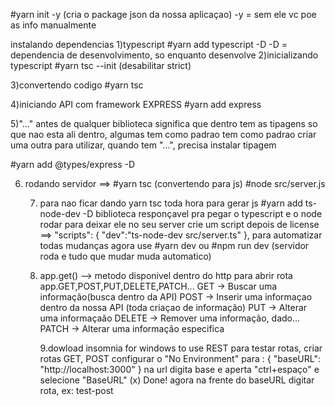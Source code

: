 #yarn init -y (cria o package json da nossa aplicaçao)
-y = sem ele vc poe as info manualmente

instalando dependencias
1)typescript
#yarn add typescript -D
-D = dependencia de desenvolvimento, so enquanto desenvolve
2)inicializando typescript
#yarn tsc --init
(desabilitar strict)

3)convertendo codigo
#yarn tsc

4)iniciando API com framework EXPRESS
#yarn add express

5)"..." antes de qualquer biblioteca significa que dentro tem as tipagens
so que nao esta ali dentro, algumas tem como padrao tem como padrao
criar uma outra para utilizar, quando tem "...", precisa instalar
tipagem

#yarn add @types/express -D

6. rodando servidor ==> #yarn tsc (convertendo para js)
   #node src/server.js

   7. para nao ficar dando yarn tsc toda hora para gerar js
      #yarn add ts-node-dev -D
      biblioteca responçavel pra pegar o typescript e o node rodar
      para deixar ele no seu server crie um script
      depois de license ==> "scripts": {
      "dev":"ts-node-dev src/server.ts"
      },
      para automatizar todas mudanças
      agora use
      #yarn dev
      ou
      #npm run dev
      (servidor roda e tudo que mudar muda automatico)

   8) app.get() --> metodo disponivel dentro do http para abrir rota
      app.GET,POST,PUT,DELETE,PATCH...
      GET -> Buscar uma informação(busca dentro da API)
      POST -> Inserir uma informaçao dentro da nossa API (toda criaçao de informação)
      PUT -> Alterar uma informaçaão
      DELETE -> Remover uma informação, dado...
      PATCH -> Alterar uma informação especifica

      9.dowload insomnia for windows to use REST
      para testar rotas, criar rotas GET, POST
      configurar o "No Environment" para :
      {
      "baseURL": "http://localhost:3000"
      }
      na url digita base e aperta "ctrl+espaço" e selecione "BaseURL"
      (x) Done!
      agora na frente do baseURL digitar rota, ex: test-post
